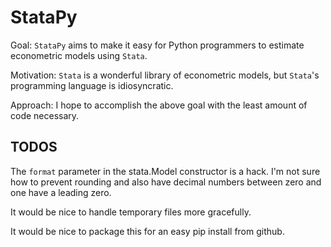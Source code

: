 # StataPy

Goal: `StataPy` aims to make it easy for Python programmers to
estimate econometric models using `Stata`.

Motivation: `Stata` is a wonderful library of econometric models, but
`Stata`'s programming language is idiosyncratic.

Approach: I hope to accomplish the above goal with the least amount of
code necessary.

## TODOS

The `format` parameter in the stata.Model constructor is a hack. I'm
not sure how to prevent rounding and also have decimal numbers between
zero and one have a leading zero.

It would be nice to handle temporary files more gracefully.

It would be nice to package this for an easy pip install from github.

